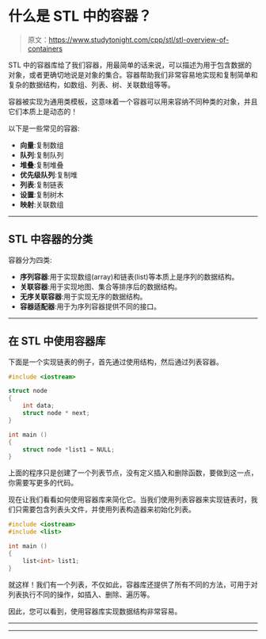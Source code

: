 # 什么是 STL 中的容器？

> 原文：<https://www.studytonight.com/cpp/stl/stl-overview-of-containers>

STL 中的容器库给了我们容器，用最简单的话来说，可以描述为用于包含数据的对象，或者更确切地说是对象的集合。容器帮助我们非常容易地实现和复制简单和复杂的数据结构，如数组、列表、树、关联数组等等。

容器被实现为通用类模板，这意味着一个容器可以用来容纳不同种类的对象，并且它们本质上是动态的！

以下是一些常见的容器:

*   **向量**:复制数组
*   **队列**:复制队列
*   **堆叠**:复制堆叠
*   **优先级队列**:复制堆
*   **列表**:复制链表
*   **设置**:复制树木
*   **映射**:关联数组

* * *

## STL 中容器的分类

容器分为四类:

*   **序列容器**:用于实现数组(array)和链表(list)等本质上是序列的数据结构。
*   **关联容器**:用于实现地图、集合等排序后的数据结构。
*   **无序关联容器**:用于实现无序的数据结构。
*   **容器适配器**:用于为序列容器提供不同的接口。

* * *

## 在 STL 中使用容器库

下面是一个实现链表的例子，首先通过使用结构，然后通过列表容器。

```cpp
#include <iostream>

struct node
{
    int data;
    struct node * next;
}

int main ()
{
    struct node *list1 = NULL;
}
```

上面的程序只是创建了一个列表节点，没有定义插入和删除函数，要做到这一点，你需要写更多的代码。

现在让我们看看如何使用容器库来简化它。当我们使用列表容器来实现链表时，我们只需要包含列表头文件，并使用列表构造器来初始化列表。

```cpp
#include <iostream>
#include <list>

int main ()
{
    list<int> list1; 
} 
```

就这样！我们有一个列表，不仅如此，容器库还提供了所有不同的方法，可用于对列表执行不同的操作，如插入、删除、遍历等。

因此，您可以看到，使用容器库实现数据结构非常容易。

* * *

* * *